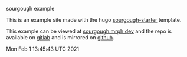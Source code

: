 sourgough example  

This is an example site made with the hugo [sourgough-starter](https://github.com/jack-alop/sourgough-starter) template.   

This example can be viewed at [sourgough.mrph.dev](https://sourgough.mrph.dev) and the repo is available on [gitlab](https://gitlab.com/Jack-alope/sourgough-example) and is mirrored on [github](https://github.com/jack-alope/sourgough-example).    

  
  
Mon Feb  1 13:45:43 UTC 2021
